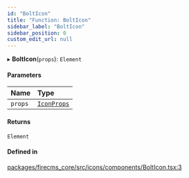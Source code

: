 ```yaml
---
id: "BoltIcon"
title: "Function: BoltIcon"
sidebar_label: "BoltIcon"
sidebar_position: 0
custom_edit_url: null
---
```


▸ **BoltIcon**(`props`): `Element`

#### Parameters

| Name | Type |
| :------ | :------ |
| `props` | [`IconProps`](../types/IconProps.md) |

#### Returns

`Element`

#### Defined in

[packages/firecms_core/src/icons/components/BoltIcon.tsx:3](https://github.com/FireCMSco/firecms/blob/d45f3739/packages/firecms_core/src/icons/components/BoltIcon.tsx#L3)
